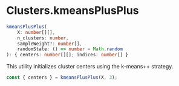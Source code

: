 # Clusters.kmeansPlusPlus

```ts
kmeansPlusPlus(
    X: number[][],
    n_clusters: number,
    sampleWeight?: number[],
    randomState: () => number = Math.random
): { centers: number[][]; indices: number[] }
```

This utility initializes cluster centers using the k-means++ strategy.

```ts
const { centers } = kmeansPlusPlus(X, 3);
```
